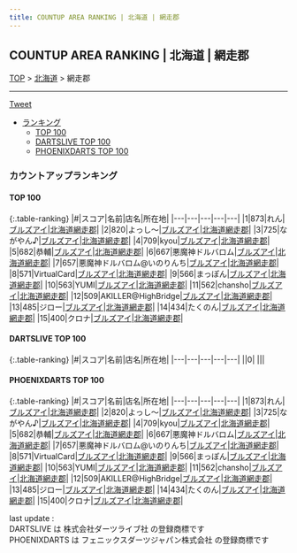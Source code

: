 ```yaml
---
title: COUNTUP AREA RANKING | 北海道 | 網走郡
---
```

## COUNTUP AREA RANKING | 北海道 | 網走郡

[TOP](/darts/rank/) > [北海道](/darts/rank/北海道/) > 網走郡

___

<a href="https://twitter.com/share?ref_src=twsrc%5Etfw" data-text="COUNTUP AREA RANKING | 北海道網走郡" class="twitter-share-button" data-hashtags="DARTSLIVE,PHOENIXDARTS,darts,ダーツ" data-show-count="false">Tweet</a>

* [ランキング](#カウントアップランキング)
    * [TOP 100](#top-100)
    * [DARTSLIVE TOP 100](#dartslive-top-100)
    * [PHOENIXDARTS TOP 100](#phoenixdarts-top-100)

### カウントアップランキング

#### TOP 100



{:.table-ranking}
|#|スコア|名前|店名|所在地|
|---|---|---|---|---|
|1|873|<span class="rank-name-pd">れん</span>|<a href="https://vs.phoenixdarts.com/jp/shop/shopDetailInfo/s_89935?s_seq=89935">ブルズアイ</a>|<a href="/darts/rank/北海道/網走郡">北海道網走郡</a>|
|2|820|<span class="rank-name-pd">よっし〜</span>|<a href="https://vs.phoenixdarts.com/jp/shop/shopDetailInfo/s_89935?s_seq=89935">ブルズアイ</a>|<a href="/darts/rank/北海道/網走郡">北海道網走郡</a>|
|3|725|<span class="rank-name-pd">ながやん♪</span>|<a href="https://vs.phoenixdarts.com/jp/shop/shopDetailInfo/s_89935?s_seq=89935">ブルズアイ</a>|<a href="/darts/rank/北海道/網走郡">北海道網走郡</a>|
|4|709|<span class="rank-name-pd">kyou</span>|<a href="https://vs.phoenixdarts.com/jp/shop/shopDetailInfo/s_89935?s_seq=89935">ブルズアイ</a>|<a href="/darts/rank/北海道/網走郡">北海道網走郡</a>|
|5|682|<span class="rank-name-pd">恭輔</span>|<a href="https://vs.phoenixdarts.com/jp/shop/shopDetailInfo/s_89935?s_seq=89935">ブルズアイ</a>|<a href="/darts/rank/北海道/網走郡">北海道網走郡</a>|
|6|667|<span class="rank-name-pd">悪魔神ドルバロム</span>|<a href="https://vs.phoenixdarts.com/jp/shop/shopDetailInfo/s_89935?s_seq=89935">ブルズアイ</a>|<a href="/darts/rank/北海道/網走郡">北海道網走郡</a>|
|7|657|<span class="rank-name-pd">悪魔神ドルバロム@いのりんち</span>|<a href="https://vs.phoenixdarts.com/jp/shop/shopDetailInfo/s_89935?s_seq=89935">ブルズアイ</a>|<a href="/darts/rank/北海道/網走郡">北海道網走郡</a>|
|8|571|<span class="rank-name-pd">VirtualCard</span>|<a href="https://vs.phoenixdarts.com/jp/shop/shopDetailInfo/s_89935?s_seq=89935">ブルズアイ</a>|<a href="/darts/rank/北海道/網走郡">北海道網走郡</a>|
|9|566|<span class="rank-name-pd">まっぽん</span>|<a href="https://vs.phoenixdarts.com/jp/shop/shopDetailInfo/s_89935?s_seq=89935">ブルズアイ</a>|<a href="/darts/rank/北海道/網走郡">北海道網走郡</a>|
|10|563|<span class="rank-name-pd">YUMI</span>|<a href="https://vs.phoenixdarts.com/jp/shop/shopDetailInfo/s_89935?s_seq=89935">ブルズアイ</a>|<a href="/darts/rank/北海道/網走郡">北海道網走郡</a>|
|11|562|<span class="rank-name-pd">chansho</span>|<a href="https://vs.phoenixdarts.com/jp/shop/shopDetailInfo/s_89935?s_seq=89935">ブルズアイ</a>|<a href="/darts/rank/北海道/網走郡">北海道網走郡</a>|
|12|509|<span class="rank-name-pd">AKILLER@HighBridge</span>|<a href="https://vs.phoenixdarts.com/jp/shop/shopDetailInfo/s_89935?s_seq=89935">ブルズアイ</a>|<a href="/darts/rank/北海道/網走郡">北海道網走郡</a>|
|13|485|<span class="rank-name-pd">ジロー</span>|<a href="https://vs.phoenixdarts.com/jp/shop/shopDetailInfo/s_89935?s_seq=89935">ブルズアイ</a>|<a href="/darts/rank/北海道/網走郡">北海道網走郡</a>|
|14|434|<span class="rank-name-pd">たくのん</span>|<a href="https://vs.phoenixdarts.com/jp/shop/shopDetailInfo/s_89935?s_seq=89935">ブルズアイ</a>|<a href="/darts/rank/北海道/網走郡">北海道網走郡</a>|
|15|400|<span class="rank-name-pd">クロナ</span>|<a href="https://vs.phoenixdarts.com/jp/shop/shopDetailInfo/s_89935?s_seq=89935">ブルズアイ</a>|<a href="/darts/rank/北海道/網走郡">北海道網走郡</a>|


#### DARTSLIVE TOP 100



{:.table-ranking}
|#|スコア|名前|店名|所在地|
|---|---|---|---|---|
||0|<span class="rank-name-dl"> </span>|<a href=""></a>|<a href="/darts/rank//"></a>|


#### PHOENIXDARTS TOP 100



{:.table-ranking}
|#|スコア|名前|店名|所在地|
|---|---|---|---|---|
|1|873|<span class="rank-name-pd">れん</span>|<a href="https://vs.phoenixdarts.com/jp/shop/shopDetailInfo/s_89935?s_seq=89935">ブルズアイ</a>|<a href="/darts/rank/北海道/網走郡">北海道網走郡</a>|
|2|820|<span class="rank-name-pd">よっし〜</span>|<a href="https://vs.phoenixdarts.com/jp/shop/shopDetailInfo/s_89935?s_seq=89935">ブルズアイ</a>|<a href="/darts/rank/北海道/網走郡">北海道網走郡</a>|
|3|725|<span class="rank-name-pd">ながやん♪</span>|<a href="https://vs.phoenixdarts.com/jp/shop/shopDetailInfo/s_89935?s_seq=89935">ブルズアイ</a>|<a href="/darts/rank/北海道/網走郡">北海道網走郡</a>|
|4|709|<span class="rank-name-pd">kyou</span>|<a href="https://vs.phoenixdarts.com/jp/shop/shopDetailInfo/s_89935?s_seq=89935">ブルズアイ</a>|<a href="/darts/rank/北海道/網走郡">北海道網走郡</a>|
|5|682|<span class="rank-name-pd">恭輔</span>|<a href="https://vs.phoenixdarts.com/jp/shop/shopDetailInfo/s_89935?s_seq=89935">ブルズアイ</a>|<a href="/darts/rank/北海道/網走郡">北海道網走郡</a>|
|6|667|<span class="rank-name-pd">悪魔神ドルバロム</span>|<a href="https://vs.phoenixdarts.com/jp/shop/shopDetailInfo/s_89935?s_seq=89935">ブルズアイ</a>|<a href="/darts/rank/北海道/網走郡">北海道網走郡</a>|
|7|657|<span class="rank-name-pd">悪魔神ドルバロム@いのりんち</span>|<a href="https://vs.phoenixdarts.com/jp/shop/shopDetailInfo/s_89935?s_seq=89935">ブルズアイ</a>|<a href="/darts/rank/北海道/網走郡">北海道網走郡</a>|
|8|571|<span class="rank-name-pd">VirtualCard</span>|<a href="https://vs.phoenixdarts.com/jp/shop/shopDetailInfo/s_89935?s_seq=89935">ブルズアイ</a>|<a href="/darts/rank/北海道/網走郡">北海道網走郡</a>|
|9|566|<span class="rank-name-pd">まっぽん</span>|<a href="https://vs.phoenixdarts.com/jp/shop/shopDetailInfo/s_89935?s_seq=89935">ブルズアイ</a>|<a href="/darts/rank/北海道/網走郡">北海道網走郡</a>|
|10|563|<span class="rank-name-pd">YUMI</span>|<a href="https://vs.phoenixdarts.com/jp/shop/shopDetailInfo/s_89935?s_seq=89935">ブルズアイ</a>|<a href="/darts/rank/北海道/網走郡">北海道網走郡</a>|
|11|562|<span class="rank-name-pd">chansho</span>|<a href="https://vs.phoenixdarts.com/jp/shop/shopDetailInfo/s_89935?s_seq=89935">ブルズアイ</a>|<a href="/darts/rank/北海道/網走郡">北海道網走郡</a>|
|12|509|<span class="rank-name-pd">AKILLER@HighBridge</span>|<a href="https://vs.phoenixdarts.com/jp/shop/shopDetailInfo/s_89935?s_seq=89935">ブルズアイ</a>|<a href="/darts/rank/北海道/網走郡">北海道網走郡</a>|
|13|485|<span class="rank-name-pd">ジロー</span>|<a href="https://vs.phoenixdarts.com/jp/shop/shopDetailInfo/s_89935?s_seq=89935">ブルズアイ</a>|<a href="/darts/rank/北海道/網走郡">北海道網走郡</a>|
|14|434|<span class="rank-name-pd">たくのん</span>|<a href="https://vs.phoenixdarts.com/jp/shop/shopDetailInfo/s_89935?s_seq=89935">ブルズアイ</a>|<a href="/darts/rank/北海道/網走郡">北海道網走郡</a>|
|15|400|<span class="rank-name-pd">クロナ</span>|<a href="https://vs.phoenixdarts.com/jp/shop/shopDetailInfo/s_89935?s_seq=89935">ブルズアイ</a>|<a href="/darts/rank/北海道/網走郡">北海道網走郡</a>|


<div class="footer border-top border-gray-light mt-5 pt-3 text-right text-gray">
    last update : <span style="font-weight: italic" id="foot_last_modified"></span><br />
    DARTSLIVE は 株式会社ダーツライブ社 の登録商標です<br />
    PHOENIXDARTS は フェニックスダーツジャパン株式会社 の登録商標です<br />
</div>

<script src="https://cdnjs.cloudflare.com/ajax/libs/jquery.tablesorter/2.31.3/js/jquery.tablesorter.min.js" integrity="sha512-qzgd5cYSZcosqpzpn7zF2ZId8f/8CHmFKZ8j7mU4OUXTNRd5g+ZHBPsgKEwoqxCtdQvExE5LprwwPAgoicguNg==" crossorigin="anonymous" referrerpolicy="no-referrer"></script>
<link rel="stylesheet" href="https://cdnjs.cloudflare.com/ajax/libs/jquery.tablesorter/2.31.3/css/theme.default.min.css" integrity="sha512-wghhOJkjQX0Lh3NSWvNKeZ0ZpNn+SPVXX1Qyc9OCaogADktxrBiBdKGDoqVUOyhStvMBmJQ8ZdMHiR3wuEq8+w==" crossorigin="anonymous" referrerpolicy="no-referrer" />
<script>
$(function() {
    $(".table-ranking").tablesorter({sortList:[[0, 0]]});
    $("#foot_last_modified").text(formatDate(new Date(document.lastModified), 'yyyy-MM-dd HH:mm:ss'));
});
</script>

<script async src="https://platform.twitter.com/widgets.js" charset="utf-8"></script>